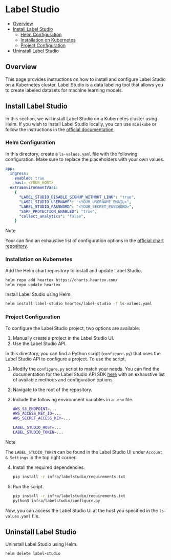 # Label Studio

- [Overview](#overview)
- [Install Label Studio](#install-label-studio)
  - [Helm Configuration](#helm-configuration)
  - [Installation on Kubernetes](#installation-on-kubernetes)
  - [Project Configuration](#project-configuration)
- [Uninstall Label Studio](#uninstall-label-studio)

## Overview

This page provides instructions on how to install and configure Label Studio on a Kubernetes cluster. Label Studio is a data labeling tool that allows you to create labeled datasets for machine learning models.

## Install Label Studio

In this section, we will install Label Studio on a Kubernetes cluster using Helm. If you wish to install Label Studio locally, you can use `minikube` or follow the instructions in the [official documentation](https://labelstud.io/guide/install.html).

### Helm Configuration

In this directory, create a `ls-values.yaml` file with the following configuration. Make sure to replace the placeholders with your own values.

```yaml
app:
  ingress:
    enabled: true
    host: <YOUR_HOST>
  extraEnvironmentVars:
    {
      "LABEL_STUDIO_DISABLE_SIGNUP_WITHOUT_LINK": "true",
      "LABEL_STUDIO_USERNAME": "<YOUR_USERNAME_EMAIL>",
      "LABEL_STUDIO_PASSWORD": "<YOUR_SECRET_PASSWORD>",
      "SSRF_PROTECTION_ENABLED": "true",
      "collect_analytics": "false",
    }
```

> [!NOTE]
> Your can find an exhaustive list of configuration options in the [official chart repository](https://github.com/HumanSignal/charts/tree/master/heartex/label-studio).

### Installation on Kubernetes

Add the Helm chart repository to install and update Label Studio.

```bash
helm repo add heartex https://charts.heartex.com/
helm repo update heartex
```

Install Label Studio using Helm.

```bash
helm install label-studio heartex/label-studio -f ls-values.yaml
```

### Project Configuration

To configure the Label Studio project, two options are available:

1. Manually create a project in the Label Studio UI.
2. Use the Label Studio API.

In this directory, you can find a Python script (`configure.py`) that uses the Label Studio API to configure a project. To use the script,

1. Modify the `configure.py` script to match your needs. You can find the documentation for the Label Studio API SDK [here](https://labelstud.io/sdk/index.html) with an exhaustive list of available methods and configuration options.
2. Navigate to the root of the repository.
3. Include the following environment variables in a `.env` file.

   ```bash
   AWS_S3_ENDPOINT=...
   AWS_ACCESS_KEY_ID=...
   AWS_SECRET_ACCESS_KEY=...

   LABEL_STUDIO_HOST=...
   LABEL_STUDIO_TOKEN=...
   ```

> [!NOTE]
> The `LABEL_STUDIO_TOKEN` can be found in the Label Studio UI under `Account & Settings` in the top right corner.

4. Install the required dependencies.

   ```bash
   pip install -r infra/labelstudio/requirements.txt
   ```

5. Run the script.

   ```bash
   pip install -r infra/labelstudio/requirements.txt
   python3 infra/labelstudio/configure.py
   ```

Now, you can access the Label Studio UI at the host you specified in the `ls-values.yaml` file.

## Uninstall Label Studio

Uninstall Label Studio using Helm.

```bash
helm delete label-studio
```
